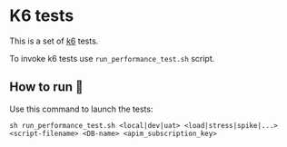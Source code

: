 # K6 tests

This is a set of [k6](https://k6.io) tests.

To invoke k6 tests use `run_performance_test.sh` script.


## How to run 🚀

Use this command to launch the tests:

``` shell
sh run_performance_test.sh <local|dev|uat> <load|stress|spike|...> <script-filename> <DB-name> <apim_subscription_key>
```
